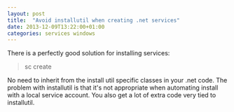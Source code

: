 ```yaml
---
layout: post
title:  "Avoid installutil when creating .net services"
date: 2013-12-09T13:22:00+01:00
categories: services windows
---
```


There is a perfectly good solution for installing services:<br><blockquote class="tr_bq">
sc create</blockquote>
No need to inherit from the install util specific classes in your .net code. The problem with installutil is that it's not appropriate when automating install with a local service account. You also get a lot of extra code very tied to installutil.
<div style="clear: both;"></div>